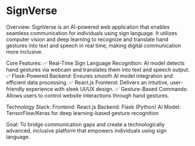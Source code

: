 # SignVerse

Overview:
SignVerse is an AI-powered web application that enables seamless communication for individuals using sign language. It utilizes computer vision and deep learning to recognize and translate hand gestures into text and speech in real time, making digital communication more inclusive.

Core Features:
✅ Real-Time Sign Language Recognition: AI model detects hand gestures via webcam and translates them into text and speech output.
✅ Flask-Powered Backend: Ensures smooth AI model integration and efficient data processing.
✅ React.js Frontend: Delivers an intuitive, user-friendly experience with sleek UI/UX design.
✅ Gesture-Based Commands: Allows users to control website interactions through hand gestures.

Technology Stack:
Frontend: React.js
Backend: Flask (Python)
AI Model: TensorFlow/Keras for deep learning-based gesture recognition

Goal: To bridge communication gaps and create a technologically advanced, inclusive platform that empowers individuals using sign language.
